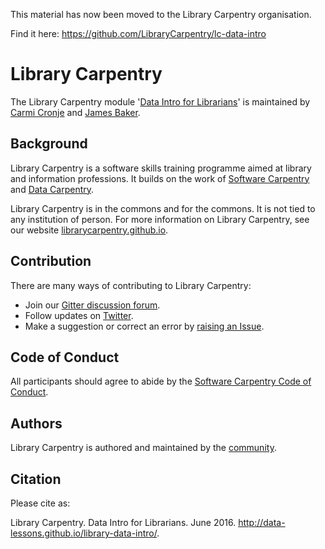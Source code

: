 This material has now been moved to the Library Carpentry organisation.

Find it here: https://github.com/LibraryCarpentry/lc-data-intro

# Library Carpentry

The Library Carpentry module '[Data Intro for Librarians](http://data-lessons.github.io/library-data-intro/)' is maintained by [Carmi Cronje](https://github.com/ccronje) and [James Baker](https://github.com/drjwbaker).

## Background

Library Carpentry is a software skills training programme aimed at library and information professions. It builds on the work of [Software Carpentry](http://software-carpentry.org/) and [Data Carpentry](http://www.datacarpentry.org/).

Library Carpentry is in the commons and for the commons. It is not tied to any institution of person. For more information on Library Carpentry, see our website [librarycarpentry.github.io](http://librarycarpentry.github.io/).

## Contribution

There are many ways of contributing to Library Carpentry:

- Join our [Gitter discussion forum](https://gitter.im/LibraryCarpentry/).
- Follow updates on [Twitter](https://twitter.com/LibCarpentry).
- Make a suggestion or correct an error by [raising an Issue](https://github.com/data-lessons/library-data-intro/issues).

## Code of Conduct

All participants should agree to abide by the [Software Carpentry Code of Conduct](http://software-carpentry.org/conduct/).

## Authors

Library Carpentry is authored and maintained by the [community](https://github.com/data-lessons/library-data-intro/network/members).

## Citation

Please cite as:

Library Carpentry. Data Intro for Librarians. June 2016. http://data-lessons.github.io/library-data-intro/.
